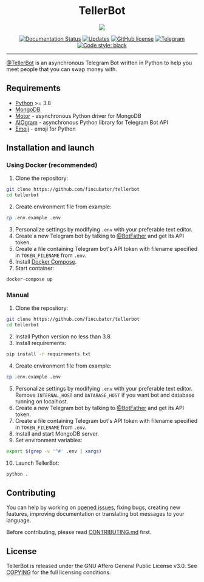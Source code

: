 <div align="center">
<h1>TellerBot</h1>
<img src="https://i.imgur.com/cPUUcTw.jpg">

[![Documentation Status](https://readthedocs.org/projects/tellerbot/badge/?version=latest)](https://tellerbot.readthedocs.io/en/latest/?badge=latest)
[![Updates](https://pyup.io/repos/github/fincubator/tellerbot/shield.svg)](https://pyup.io/repos/github/fincubator/tellerbot)
[![GitHub license](https://img.shields.io/github/license/fincubator/tellerbot)](https://github.com/PreICO/tellerbot/blob/escrow/COPYING)
[![Telegram](https://img.shields.io/badge/Telegram-tellerchat-blue?logo=telegram)](https://t.me/tellerchat)
[![Code style: black](https://img.shields.io/badge/code%20style-black-000000.svg)](https://github.com/psf/black)
</div>

---


[@TellerBot](https://t.me/TellerBot) is an asynchronous Telegram Bot written in Python to help you meet people that you can swap money with.


## Requirements
* [Python](https://www.python.org/downloads) >= 3.8
* [MongoDB](https://docs.mongodb.com/manual/installation/)
* [Motor](https://github.com/mongodb/motor) - asynchronous Python driver for MongoDB
* [AIOgram](https://github.com/aiogram/aiogram) - asynchronous Python library for Telegram Bot API
* [Emoji](https://github.com/carpedm20/emoji) - emoji for Python


## Installation and launch
### Using Docker (recommended)
1. Clone the repository:
```bash
git clone https://github.com/fincubator/tellerbot
cd tellerbot
```
2. Create environment file from example:
```bash
cp .env.example .env
```
3. Personalize settings by modifying ```.env``` with your preferable text editor.
4. Create a new Telegram bot by talking to [@BotFather](https://t.me/BotFather) and get its API token.
5. Create a file containing Telegram bot's API token with filename specified in ```TOKEN_FILENAME``` from ```.env```.
6. Install [Docker Compose](https://docs.docker.com/compose/install/).
7. Start container:
```bash
docker-compose up
```

### Manual
1. Clone the repository:
```bash
git clone https://github.com/fincubator/tellerbot
cd tellerbot
```
2. Install Python version no less than 3.8.
3. Install requirements:
```bash
pip install -r requirements.txt
```
4. Create environment file from example:
```bash
cp .env.example .env
```
5. Personalize settings by modifying ```.env``` with your preferable text editor. Remove ```INTERNAL_HOST``` and ```DATABASE_HOST``` if you want bot and database running on localhost.
6. Create a new Telegram bot by talking to [@BotFather](https://t.me/BotFather) and get its API token.
7. Create a file containing Telegram bot's API token with filename specified in ```TOKEN_FILENAME``` from ```.env```.
8. Install and start MongoDB server.
9. Set environment variables:
```bash
export $(grep -v '^#' .env | xargs)
```
10. Launch TellerBot:
```bash
python .
```

## Contributing
You can help by working on [opened issues](https://github.com/fincubator/tellerbot/issues), fixing bugs, creating new features, improving documentation or translating bot messages to your language.

Before contributing, please read [CONTRIBUTING.md](https://github.com/fincubator/tellerbot/blob/master/CONTRIBUTING.md) first.


## License
TellerBot is released under the GNU Affero General Public License v3.0. See [COPYING](https://github.com/fincubator/tellerbot/blob/master/COPYING) for the full licensing conditions.
